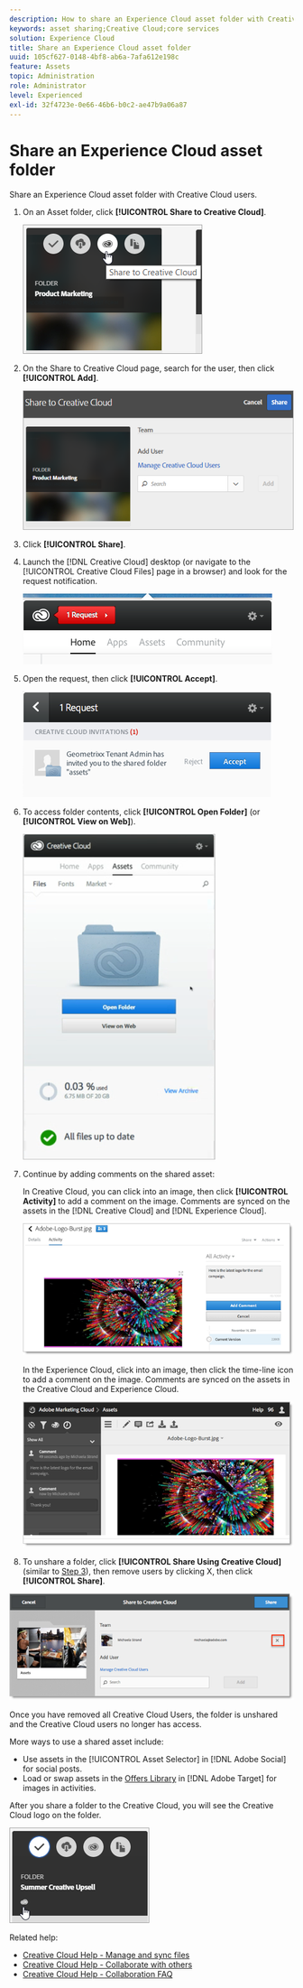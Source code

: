 ```yaml
---
description: How to share an Experience Cloud asset folder with Creative Cloud users.
keywords: asset sharing;Creative Cloud;core services
solution: Experience Cloud
title: Share an Experience Cloud asset folder 
uuid: 105cf627-0148-4bf8-ab6a-7afa612e198c
feature: Assets
topic: Administration
role: Administrator
level: Experienced
exl-id: 32f4723e-0e66-46b6-b0c2-ae47b9a06a87
---
```

# Share an Experience Cloud asset folder

Share an Experience Cloud asset folder with Creative Cloud users.

1. On an Asset folder, click **[!UICONTROL Share to Creative Cloud]**.

   ![Step Result](assets/asset-share-cc.png) 
1. On the Share to Creative Cloud page, search for the user, then click **[!UICONTROL Add]**.

   ![](assets/asset-share-cc-page.png) 

1. Click **[!UICONTROL Share]**.
1. Launch the [!DNL Creative Cloud] desktop (or navigate to the [!UICONTROL Creative Cloud Files] page in a browser) and look for the request notification.

   ![](assets/cc_share_request.png) 
1. Open the request, then click **[!UICONTROL Accept]**.

   ![Step Result](assets/cc_share_accept.png) 
1. To access folder contents, click **[!UICONTROL Open Folder]** (or **[!UICONTROL View on Web]**).

   ![Step Result](assets/creative_cloud_open_folder.png) 
1. Continue by adding comments on the shared asset:

   In Creative Cloud, you can click into an image, then click **[!UICONTROL Activity]** to add a comment on the image. Comments are synced on the assets in the [!DNL Creative Cloud] and [!DNL Experience Cloud]. 

   ![](assets/asset_comment_cc.png) 

   In the Experience Cloud, click into an image, then click the time-line icon to add a comment on the image. Comments are synced on the assets in the Creative Cloud and Experience Cloud. 

   ![](assets/asset_comment_mac.png) 

 1. To unshare a folder, click **[!UICONTROL Share Using Creative Cloud]** (similar to [Step 3](../experience-cloud-assets/t-share-creative-cloud.md#step_BA17CFA185284641A9B878BA29551996)), then remove users by clicking X, then click **[!UICONTROL Share]**.

   ![](assets/asset_remove_user.png) 

   Once you have removed all Creative Cloud Users, the folder is unshared and the Creative Cloud users no longer has access. 

More ways to use a shared asset include: 

* Use assets in the [!UICONTROL Asset Selector] in [!DNL Adobe Social] for social posts.
* Load or swap assets in the [Offers Library](https://docs.adobe.com/help/en/target/using/experiences/offers/manage-content.html) in [!DNL Adobe Target] for images in activities.

After you share a folder to the Creative Cloud, you will see the Creative Cloud logo on the folder. 

![](assets/asset-cc-logo.png) 

Related help:

* [Creative Cloud Help - Manage and sync files](https://helpx.adobe.com/creative-cloud/help/sync-files.html)
* [Creative Cloud Help - Collaborate with others](https://helpx.adobe.com/creative-cloud/help/collaboration.html)
* [Creative Cloud Help - Collaboration FAQ](https://helpx.adobe.com/creative-cloud/help/collaboration-faq.html)

